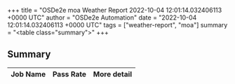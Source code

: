 +++
title = "OSDe2e moa Weather Report 2022-10-04 12:01:14.032406113 +0000 UTC"
author = "OSDe2e Automation"
date = "2022-10-04 12:01:14.032406113 +0000 UTC"
tags = ["weather-report", "moa"]
summary = "<table class=\"summary\"></table>"
+++
## Summary

| Job Name | Pass Rate | More detail |
|----------|-----------|-------------|




